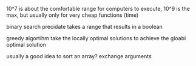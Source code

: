 10^7 is about the comfortable range for computers to execute, 
10^9 is the max, but usually only for very cheap functions (time)

binary search
precidate takes a range that results in a boolean 

greedy algortihm
take the locally optimal solutions to achieve the gloabl optimal solution 

usually a good idea to sort an array? 
exchange arguments 
